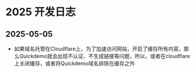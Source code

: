 # 2025 开发日志

## 2025-05-05

- 如果域名托管在Cloudflare上，为了加速访问网站，开启了缓存所有内容，那么Quickdemo就会出现不认证、不生成链接等问题，所以，或者在cloudflare上关闭缓存，或者将Quickdemo域名排除在缓存之外
